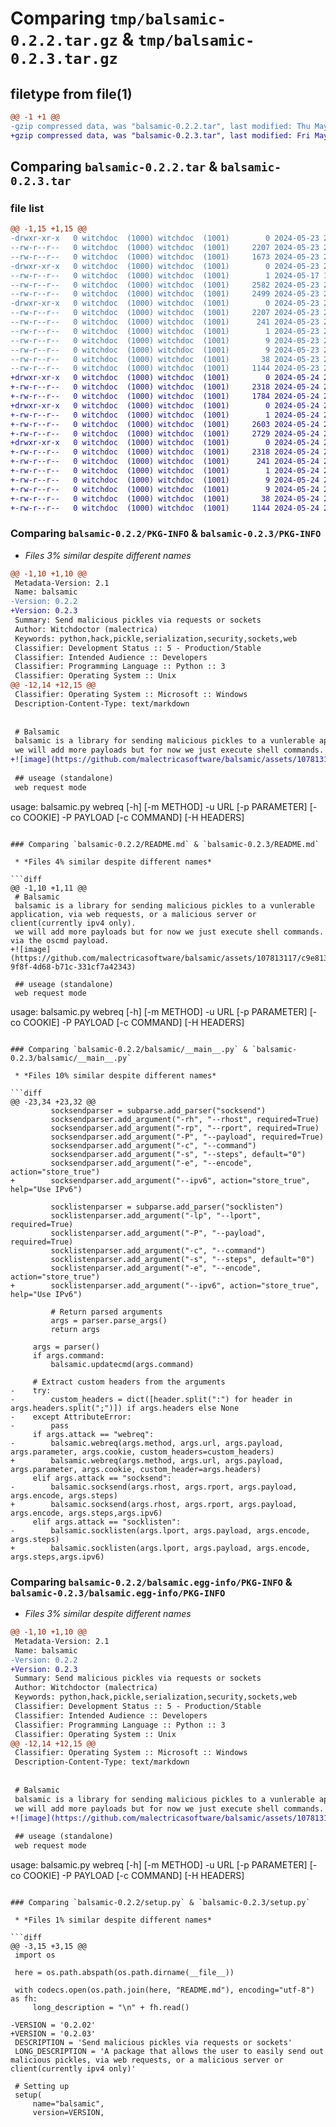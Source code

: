 # Comparing `tmp/balsamic-0.2.2.tar.gz` & `tmp/balsamic-0.2.3.tar.gz`

## filetype from file(1)

```diff
@@ -1 +1 @@
-gzip compressed data, was "balsamic-0.2.2.tar", last modified: Thu May 23 21:57:23 2024, max compression
+gzip compressed data, was "balsamic-0.2.3.tar", last modified: Fri May 24 22:23:23 2024, max compression
```

## Comparing `balsamic-0.2.2.tar` & `balsamic-0.2.3.tar`

### file list

```diff
@@ -1,15 +1,15 @@
-drwxr-xr-x   0 witchdoc  (1000) witchdoc  (1001)        0 2024-05-23 21:57:23.279300 balsamic-0.2.2/
--rw-r--r--   0 witchdoc  (1000) witchdoc  (1001)     2207 2024-05-23 21:57:23.279300 balsamic-0.2.2/PKG-INFO
--rw-r--r--   0 witchdoc  (1000) witchdoc  (1001)     1673 2024-05-23 21:56:54.000000 balsamic-0.2.2/README.md
-drwxr-xr-x   0 witchdoc  (1000) witchdoc  (1001)        0 2024-05-23 21:57:23.279300 balsamic-0.2.2/balsamic/
--rw-r--r--   0 witchdoc  (1000) witchdoc  (1001)        1 2024-05-17 19:32:39.000000 balsamic-0.2.2/balsamic/__innit__.py
--rw-r--r--   0 witchdoc  (1000) witchdoc  (1001)     2582 2024-05-23 21:48:49.000000 balsamic-0.2.2/balsamic/__main__.py
--rw-r--r--   0 witchdoc  (1000) witchdoc  (1001)     2499 2024-05-23 21:39:01.000000 balsamic-0.2.2/balsamic/balsamic.py
-drwxr-xr-x   0 witchdoc  (1000) witchdoc  (1001)        0 2024-05-23 21:57:23.279300 balsamic-0.2.2/balsamic.egg-info/
--rw-r--r--   0 witchdoc  (1000) witchdoc  (1001)     2207 2024-05-23 21:57:23.000000 balsamic-0.2.2/balsamic.egg-info/PKG-INFO
--rw-r--r--   0 witchdoc  (1000) witchdoc  (1001)      241 2024-05-23 21:57:23.000000 balsamic-0.2.2/balsamic.egg-info/SOURCES.txt
--rw-r--r--   0 witchdoc  (1000) witchdoc  (1001)        1 2024-05-23 21:57:23.000000 balsamic-0.2.2/balsamic.egg-info/dependency_links.txt
--rw-r--r--   0 witchdoc  (1000) witchdoc  (1001)        9 2024-05-23 21:57:23.000000 balsamic-0.2.2/balsamic.egg-info/requires.txt
--rw-r--r--   0 witchdoc  (1000) witchdoc  (1001)        9 2024-05-23 21:57:23.000000 balsamic-0.2.2/balsamic.egg-info/top_level.txt
--rw-r--r--   0 witchdoc  (1000) witchdoc  (1001)       38 2024-05-23 21:57:23.279300 balsamic-0.2.2/setup.cfg
--rw-r--r--   0 witchdoc  (1000) witchdoc  (1001)     1144 2024-05-23 21:57:03.000000 balsamic-0.2.2/setup.py
+drwxr-xr-x   0 witchdoc  (1000) witchdoc  (1001)        0 2024-05-24 22:23:23.525363 balsamic-0.2.3/
+-rw-r--r--   0 witchdoc  (1000) witchdoc  (1001)     2318 2024-05-24 22:23:23.525363 balsamic-0.2.3/PKG-INFO
+-rw-r--r--   0 witchdoc  (1000) witchdoc  (1001)     1784 2024-05-24 22:18:41.000000 balsamic-0.2.3/README.md
+drwxr-xr-x   0 witchdoc  (1000) witchdoc  (1001)        0 2024-05-24 22:23:23.525363 balsamic-0.2.3/balsamic/
+-rw-r--r--   0 witchdoc  (1000) witchdoc  (1001)        1 2024-05-24 22:18:41.000000 balsamic-0.2.3/balsamic/__innit__.py
+-rw-r--r--   0 witchdoc  (1000) witchdoc  (1001)     2603 2024-05-24 22:22:16.000000 balsamic-0.2.3/balsamic/__main__.py
+-rw-r--r--   0 witchdoc  (1000) witchdoc  (1001)     2729 2024-05-24 22:18:41.000000 balsamic-0.2.3/balsamic/balsamic.py
+drwxr-xr-x   0 witchdoc  (1000) witchdoc  (1001)        0 2024-05-24 22:23:23.525363 balsamic-0.2.3/balsamic.egg-info/
+-rw-r--r--   0 witchdoc  (1000) witchdoc  (1001)     2318 2024-05-24 22:23:23.000000 balsamic-0.2.3/balsamic.egg-info/PKG-INFO
+-rw-r--r--   0 witchdoc  (1000) witchdoc  (1001)      241 2024-05-24 22:23:23.000000 balsamic-0.2.3/balsamic.egg-info/SOURCES.txt
+-rw-r--r--   0 witchdoc  (1000) witchdoc  (1001)        1 2024-05-24 22:23:23.000000 balsamic-0.2.3/balsamic.egg-info/dependency_links.txt
+-rw-r--r--   0 witchdoc  (1000) witchdoc  (1001)        9 2024-05-24 22:23:23.000000 balsamic-0.2.3/balsamic.egg-info/requires.txt
+-rw-r--r--   0 witchdoc  (1000) witchdoc  (1001)        9 2024-05-24 22:23:23.000000 balsamic-0.2.3/balsamic.egg-info/top_level.txt
+-rw-r--r--   0 witchdoc  (1000) witchdoc  (1001)       38 2024-05-24 22:23:23.525363 balsamic-0.2.3/setup.cfg
+-rw-r--r--   0 witchdoc  (1000) witchdoc  (1001)     1144 2024-05-24 22:22:36.000000 balsamic-0.2.3/setup.py
```

### Comparing `balsamic-0.2.2/PKG-INFO` & `balsamic-0.2.3/PKG-INFO`

 * *Files 3% similar despite different names*

```diff
@@ -1,10 +1,10 @@
 Metadata-Version: 2.1
 Name: balsamic
-Version: 0.2.2
+Version: 0.2.3
 Summary: Send malicious pickles via requests or sockets
 Author: Witchdoctor (malectrica)
 Keywords: python,hack,pickle,serialization,security,sockets,web
 Classifier: Development Status :: 5 - Production/Stable
 Classifier: Intended Audience :: Developers
 Classifier: Programming Language :: Python :: 3
 Classifier: Operating System :: Unix
@@ -12,14 +12,15 @@
 Classifier: Operating System :: Microsoft :: Windows
 Description-Content-Type: text/markdown
 
 
 # Balsamic  
 balsamic is a library for sending malicious pickles to a vunlerable application, via web requests, or a malicious server or client(currently ipv4 only).  
 we will add more payloads but for now we just execute shell commands. via the oscmd payload.  
+![image](https://github.com/malectricasoftware/balsamic/assets/107813117/c9e8138c-9f8f-4d68-b71c-331cf7a42343)
 
 ## useage (standalone)  
 web request mode  
 ```
 usage: balsamic.py webreq [-h] [-m METHOD] -u URL [-p PARAMETER] [-co COOKIE] -P PAYLOAD
                           [-c COMMAND] [-H HEADERS]
```

### Comparing `balsamic-0.2.2/README.md` & `balsamic-0.2.3/README.md`

 * *Files 4% similar despite different names*

```diff
@@ -1,10 +1,11 @@
 # Balsamic  
 balsamic is a library for sending malicious pickles to a vunlerable application, via web requests, or a malicious server or client(currently ipv4 only).  
 we will add more payloads but for now we just execute shell commands. via the oscmd payload.  
+![image](https://github.com/malectricasoftware/balsamic/assets/107813117/c9e8138c-9f8f-4d68-b71c-331cf7a42343)
 
 ## useage (standalone)  
 web request mode  
 ```
 usage: balsamic.py webreq [-h] [-m METHOD] -u URL [-p PARAMETER] [-co COOKIE] -P PAYLOAD
                           [-c COMMAND] [-H HEADERS]
```

### Comparing `balsamic-0.2.2/balsamic/__main__.py` & `balsamic-0.2.3/balsamic/__main__.py`

 * *Files 10% similar despite different names*

```diff
@@ -23,34 +23,32 @@
         socksendparser = subparse.add_parser("socksend")
         socksendparser.add_argument("-rh", "--rhost", required=True)
         socksendparser.add_argument("-rp", "--rport", required=True)
         socksendparser.add_argument("-P", "--payload", required=True)
         socksendparser.add_argument("-c", "--command")
         socksendparser.add_argument("-s", "--steps", default="0")
         socksendparser.add_argument("-e", "--encode", action="store_true")
+        socksendparser.add_argument("--ipv6", action="store_true", help="Use IPv6")
 
         socklistenparser = subparse.add_parser("socklisten")
         socklistenparser.add_argument("-lp", "--lport", required=True)
         socklistenparser.add_argument("-P", "--payload", required=True)
         socklistenparser.add_argument("-c", "--command")
         socklistenparser.add_argument("-s", "--steps", default="0")
         socklistenparser.add_argument("-e", "--encode", action="store_true")
+        socklistenparser.add_argument("--ipv6", action="store_true", help="Use IPv6")
         
         # Return parsed arguments
         args = parser.parse_args()
         return args
 
     args = parser()
     if args.command:
         balsamic.updatecmd(args.command)
 
     # Extract custom headers from the arguments
-    try:
-        custom_headers = dict([header.split(":") for header in args.headers.split(";")]) if args.headers else None
-    except AttributeError:
-        pass
     if args.attack == "webreq":
-        balsamic.webreq(args.method, args.url, args.payload, args.parameter, args.cookie, custom_headers=custom_headers)
+        balsamic.webreq(args.method, args.url, args.payload, args.parameter, args.cookie, custom_header=args.headers)
     elif args.attack == "socksend":
-        balsamic.socksend(args.rhost, args.rport, args.payload, args.encode, args.steps)
+        balsamic.socksend(args.rhost, args.rport, args.payload, args.encode, args.steps,args.ipv6)
     elif args.attack == "socklisten":
-        balsamic.socklisten(args.lport, args.payload, args.encode, args.steps)
+        balsamic.socklisten(args.lport, args.payload, args.encode, args.steps,args.ipv6)
```

### Comparing `balsamic-0.2.2/balsamic.egg-info/PKG-INFO` & `balsamic-0.2.3/balsamic.egg-info/PKG-INFO`

 * *Files 3% similar despite different names*

```diff
@@ -1,10 +1,10 @@
 Metadata-Version: 2.1
 Name: balsamic
-Version: 0.2.2
+Version: 0.2.3
 Summary: Send malicious pickles via requests or sockets
 Author: Witchdoctor (malectrica)
 Keywords: python,hack,pickle,serialization,security,sockets,web
 Classifier: Development Status :: 5 - Production/Stable
 Classifier: Intended Audience :: Developers
 Classifier: Programming Language :: Python :: 3
 Classifier: Operating System :: Unix
@@ -12,14 +12,15 @@
 Classifier: Operating System :: Microsoft :: Windows
 Description-Content-Type: text/markdown
 
 
 # Balsamic  
 balsamic is a library for sending malicious pickles to a vunlerable application, via web requests, or a malicious server or client(currently ipv4 only).  
 we will add more payloads but for now we just execute shell commands. via the oscmd payload.  
+![image](https://github.com/malectricasoftware/balsamic/assets/107813117/c9e8138c-9f8f-4d68-b71c-331cf7a42343)
 
 ## useage (standalone)  
 web request mode  
 ```
 usage: balsamic.py webreq [-h] [-m METHOD] -u URL [-p PARAMETER] [-co COOKIE] -P PAYLOAD
                           [-c COMMAND] [-H HEADERS]
```

### Comparing `balsamic-0.2.2/setup.py` & `balsamic-0.2.3/setup.py`

 * *Files 1% similar despite different names*

```diff
@@ -3,15 +3,15 @@
 import os
 
 here = os.path.abspath(os.path.dirname(__file__))
 
 with codecs.open(os.path.join(here, "README.md"), encoding="utf-8") as fh:
     long_description = "\n" + fh.read()
 
-VERSION = '0.2.02'
+VERSION = '0.2.03'
 DESCRIPTION = 'Send malicious pickles via requests or sockets'
 LONG_DESCRIPTION = 'A package that allows the user to easily send out malicious pickles, via web requests, or a malicious server or client(currently ipv4 only)'
 
 # Setting up
 setup(
     name="balsamic",
     version=VERSION,
```

